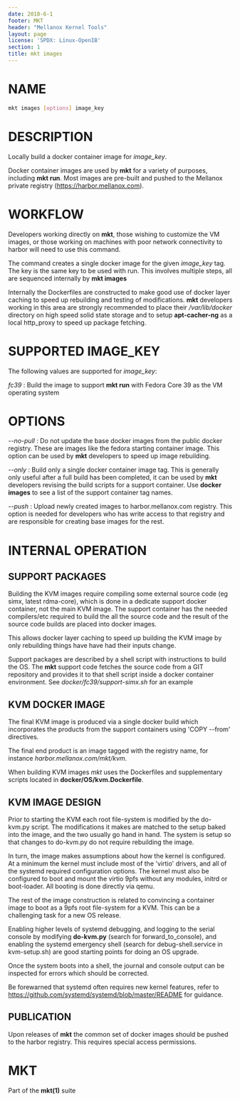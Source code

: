 ```yaml
---
date: 2018-6-1
footer: MKT
header: "Mellanox Kernel Tools"
layout: page
license: 'SPDX: Linux-OpenIB'
section: 1
title: mkt images
---
```


# NAME

```sh
mkt images [options] image_key
```

# DESCRIPTION

Locally build a docker container image for *image_key*.

Docker container images are used by **mkt** for a variety of purposes,
including **mkt run**. Most images are pre-built and pushed to the Mellanox
private registry (https://harbor.mellanox.com).

# WORKFLOW

Developers working directly on **mkt**, those wishing to customize the VM
images, or those working on machines with poor network connectivity to harbor
will need to use this command.

The command creates a single docker image for the given *image_key* tag. The
key is the same key to be used with run. This involves multiple steps, all are
sequenced internally by **mkt images**

Internally the Dockerfiles are constructed to make good use of docker layer
caching to speed up rebuilding and testing of modifications. **mkt**
developers working in this area are strongly recommended to place their
*/var/lib/docker* directory on high speed solid state storage and to setup
**apt-cacher-ng** as a local http_proxy to speed up package fetching.

# SUPPORTED IMAGE_KEY

The following values are supported for *image_key*:

*fc39*
:	Build the image to support **mkt run** with Fedora Core 39 as the VM
    operating system

# OPTIONS

*--no-pull*
:	Do not update the base docker images from the public docker
	registry. These are images like the fedora starting container image. This
	option can be used by **mkt** developers to speed up image rebuilding.

*--only*
:   Build only a single docker container image tag. This is generally only
    useful after a full build has been completed, it can be used by **mkt**
    developers revising the build scripts for a support container. Use
	**docker images** to see a list of the support container tag names.

*--push*
:	Upload newly created images to harbor.mellanox.com registry. This option
	is needed for developers who has write access to that registry and are
	responsible for creating base images for the rest.

# INTERNAL OPERATION

## SUPPORT PACKAGES

Building the KVM images require compiling some external source code (eg simx,
latest rdma-core), which is done in a dedicate support docker container, not
the main KVM image. The support container has the needed compilers/etc
required to build the all the source code and the result of the source code
builds are placed into docker images.

This allows docker layer caching to speed up building the KVM image by only
rebuilding things have have had their inputs change.

Support packages are described by a shell script with instructions to build
the OS.  The **mkt** support code fetches the source code from a GIT
repository and provides it to that shell script inside a docker container
environment. See *docker/fc39/support-simx.sh* for an example

## KVM DOCKER IMAGE

The final KVM image is produced via a single docker build which incorporates
the products from the support containers using 'COPY --from' directives.

The final end product is an image tagged with the registry name, for instance
*harbor.mellanox.com/mkt/kvm*.

When building KVM images *mkt* uses the Dockerfiles and supplementary scripts
located in **docker/OS/kvm.Dockerfile**.

## KVM IMAGE DESIGN

Prior to starting the KVM each root file-system is modified by the do-kvm.py
script. The modifications it makes are matched to the setup baked into the
image, and the two usually go hand in hand. The system is setup so that
changes to do-kvm.py do not require rebuilding the image.

In turn, the image makes assumptions about how the kernel is configured. At a
minimum the kernel must include most of the 'virtio' drivers, and all of the
systemd required configuration options. The kernel must also be configured to
boot and mount the virtio 9pfs without any modules, initrd or boot-loader. All
booting is done directly via qemu.

The rest of the image construction is related to convincing a container image
to boot as a 9pfs root file-system for a KVM. This can be a challenging task
for a new OS release.

Enabling higher levels of systemd debugging, and logging to the serial console
by modifying **do-kvm.py** (search for forward_to_console), and enabling the
systemd emergency shell (search for debug-shell.service in kvm-setup.sh) are
good starting points for doing an OS upgrade.

Once the system boots into a shell, the journal and console output can be
inspected for errors which should be corrected.

Be forewarned that systemd often requires new kernel features, refer to
https://github.com/systemd/systemd/blob/master/README for guidance.

## PUBLICATION

Upon releases of **mkt** the common set of docker images should be pushed to
the harbor registry. This requires special access permissions.

# MKT

Part of the **mkt(1)** suite
